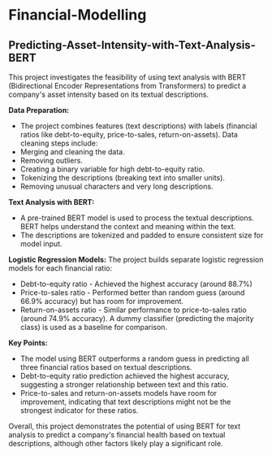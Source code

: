 # Financial-Modelling

## Predicting-Asset-Intensity-with-Text-Analysis-BERT

This project investigates the feasibility of using text analysis with BERT (Bidirectional Encoder Representations from Transformers) to predict a company's asset intensity based on its textual descriptions.

**Data Preparation:**
* The project combines features (text descriptions) with labels (financial ratios like debt-to-equity, price-to-sales, return-on-assets).
Data cleaning steps include:
* Merging and cleaning the data.
* Removing outliers.
* Creating a binary variable for high debt-to-equity ratio.
* Tokenizing the descriptions (breaking text into smaller units).
* Removing unusual characters and very long descriptions.

**Text Analysis with BERT:**
* A pre-trained BERT model is used to process the textual descriptions. BERT helps understand the context and meaning within the text.
* The descriptions are tokenized and padded to ensure consistent size for model input.

**Logistic Regression Models:**
The project builds separate logistic regression models for each financial ratio:
* Debt-to-equity ratio - Achieved the highest accuracy (around 88.7%)
* Price-to-sales ratio - Performed better than random guess (around 66.9% accuracy) but has room for improvement.
* Return-on-assets ratio - Similar performance to price-to-sales ratio (around 74.9% accuracy).
A dummy classifier (predicting the majority class) is used as a baseline for comparison.

**Key Points:**
* The model using BERT outperforms a random guess in predicting all three financial ratios based on textual descriptions.
* Debt-to-equity ratio prediction achieved the highest accuracy, suggesting a stronger relationship between text and this ratio.
* Price-to-sales and return-on-assets models have room for improvement, indicating that text descriptions might not be the strongest indicator for these ratios.

Overall, this project demonstrates the potential of using BERT for text analysis to predict a company's financial health based on textual descriptions, although other factors likely play a significant role.
